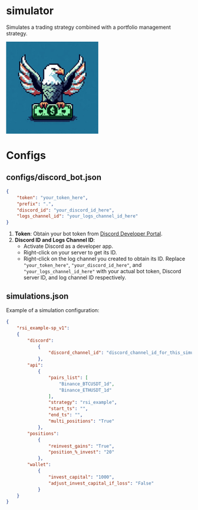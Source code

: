 # simulator
Simulates a trading strategy combined with a portfolio management strategy.

<img src="https://github.com/smartswap-org/simulator/blob/74493bf848cdb234507e7518d06b5dd75421079b/assets/simulator-logo.jpeg" width="250" height="250">

# Configs

## configs/discord_bot.json

```json
{
    "token": "your_token_here",
    "prefix": ".",
    "discord_id": "your_discord_id_here",
    "logs_channel_id": "your_logs_channel_id_here"
}
```
1. **Token**: Obtain your bot token from [Discord Developer Portal](https://discord.com/developers/applications/).
2. **Discord ID and Logs Channel ID**:
   - Activate Discord as a developer app.
   - Right-click on your server to get its ID.
   - Right-click on the log channel you created to obtain its ID.
Replace `"your_token_here"`, `"your_discord_id_here"`, and `"your_logs_channel_id_here"` with your actual bot token, Discord server ID, and log channel ID respectively.

## simulations.json
Example of a simulation configuration:
```json
{
    "rsi_example-sp_v1":
    {
        "discord":
            {
                "discord_channel_id": "discord_channel_id_for_this_simulation"
            },
        "api":
            {
                "pairs_list": [
                    "Binance_BTCUSDT_1d",
                    "Binance_ETHUSDT_1d"
                ],
                "strategy": "rsi_example",
                "start_ts": "",
                "end_ts": "",
                "multi_positions": "True"
            },
        "positions":
            {
                "reinvest_gains": "True",
                "position_%_invest": "20"
            },
        "wallet":
            {
                "invest_capital": "1000",
                "adjust_invest_capital_if_loss": "False"
            }
    }
}
```
